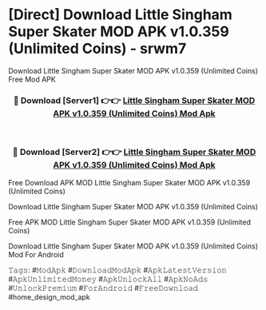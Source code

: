 # [Direct] Download Little Singham Super Skater MOD APK v1.0.359 (Unlimited Coins) - srwm7
Download Little Singham Super Skater MOD APK v1.0.359 (Unlimited Coins) Free Mod APK

<div align="center">
<h3>🔴 Download [Server1] 👉👉 <a href="https://apk-comot.site?title=Little_Singham_Super_Skater_MOD_APK_v1.0.359_(Unlimited_Coins)">Little Singham Super Skater MOD APK v1.0.359 (Unlimited Coins) Mod Apk</a></h3><br>

<h3>🔴 Download [Server2] 👉👉 <a href="https://apk-comot.site?title=Little_Singham_Super_Skater_MOD_APK_v1.0.359_(Unlimited_Coins)">Little Singham Super Skater MOD APK v1.0.359 (Unlimited Coins) Mod Apk</a></h3>
</div>


Free Download APK MOD Little Singham Super Skater MOD APK v1.0.359 (Unlimited Coins)

Download Little Singham Super Skater MOD APK v1.0.359 (Unlimited Coins) 

Free APK MOD Little Singham Super Skater MOD APK v1.0.359 (Unlimited Coins) 

Download Little Singham Super Skater MOD APK v1.0.359 (Unlimited Coins) Mod For Android

𝚃𝚊𝚐𝚜: #𝙼𝚘𝚍𝙰𝚙𝚔 #𝙳𝚘𝚠𝚗𝚕𝚘𝚊𝚍𝙼𝚘𝚍𝙰𝚙𝚔 #𝙰𝚙𝚔𝙻𝚊𝚝𝚎𝚜𝚝𝚅𝚎𝚛𝚜𝚒𝚘𝚗 #𝙰𝚙𝚔𝚄𝚗𝚕𝚒𝚖𝚒𝚝𝚎𝚍𝙼𝚘𝚗𝚎𝚢 #𝙰𝚙𝚔𝚄𝚗𝚕𝚘𝚌𝚔𝙰𝚕𝚕 #𝙰𝚙𝚔𝙽𝚘𝙰𝚍𝚜 #𝚄𝚗𝚕𝚘𝚌𝚔𝙿𝚛𝚎𝚖𝚒𝚞𝚖 #𝙵𝚘𝚛𝙰𝚗𝚍𝚛𝚘𝚒𝚍 #𝙵𝚛𝚎𝚎𝙳𝚘𝚠𝚗𝚕𝚘𝚊𝚍 #home_design_mod_apk